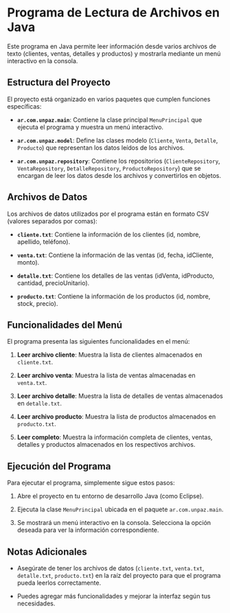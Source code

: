 # Programa de Lectura de Archivos en Java

Este programa en Java permite leer información desde varios archivos de texto (clientes, ventas, detalles y productos) y mostrarla mediante un menú interactivo en la consola.

## Estructura del Proyecto

El proyecto está organizado en varios paquetes que cumplen funciones específicas:

- **`ar.com.unpaz.main`**: Contiene la clase principal `MenuPrincipal` que ejecuta el programa y muestra un menú interactivo.
  
- **`ar.com.unpaz.model`**: Define las clases modelo (`Cliente`, `Venta`, `Detalle`, `Producto`) que representan los datos leídos de los archivos.

- **`ar.com.unpaz.repository`**: Contiene los repositorios (`ClienteRepository`, `VentaRepository`, `DetalleRepository`, `ProductoRepository`) que se encargan de leer los datos desde los archivos y convertirlos en objetos.

## Archivos de Datos

Los archivos de datos utilizados por el programa están en formato CSV (valores separados por comas):

- **`cliente.txt`**: Contiene la información de los clientes (id, nombre, apellido, teléfono).

- **`venta.txt`**: Contiene la información de las ventas (id, fecha, idCliente, monto).

- **`detalle.txt`**: Contiene los detalles de las ventas (idVenta, idProducto, cantidad, precioUnitario).

- **`producto.txt`**: Contiene la información de los productos (id, nombre, stock, precio).

## Funcionalidades del Menú

El programa presenta las siguientes funcionalidades en el menú:

1. **Leer archivo cliente**: Muestra la lista de clientes almacenados en `cliente.txt`.
  
2. **Leer archivo venta**: Muestra la lista de ventas almacenadas en `venta.txt`.

3. **Leer archivo detalle**: Muestra la lista de detalles de ventas almacenados en `detalle.txt`.

4. **Leer archivo producto**: Muestra la lista de productos almacenados en `producto.txt`.

5. **Leer completo**: Muestra la información completa de clientes, ventas, detalles y productos almacenados en los respectivos archivos.

## Ejecución del Programa

Para ejecutar el programa, simplemente sigue estos pasos:

1. Abre el proyecto en tu entorno de desarrollo Java (como Eclipse).
  
2. Ejecuta la clase `MenuPrincipal` ubicada en el paquete `ar.com.unpaz.main`.
  
3. Se mostrará un menú interactivo en la consola. Selecciona la opción deseada para ver la información correspondiente.

## Notas Adicionales

- Asegúrate de tener los archivos de datos (`cliente.txt`, `venta.txt`, `detalle.txt`, `producto.txt`) en la raíz del proyecto para que el programa pueda leerlos correctamente.
  
- Puedes agregar más funcionalidades y mejorar la interfaz según tus necesidades.

